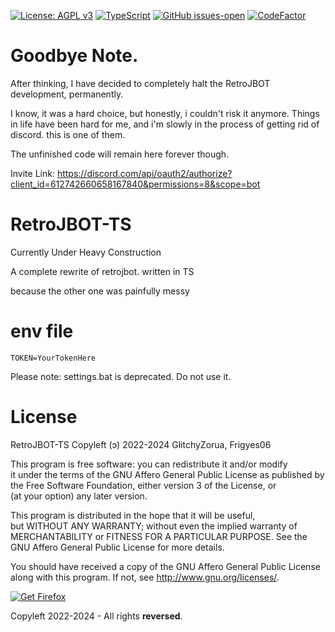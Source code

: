 [![License: AGPL v3](https://img.shields.io/badge/License-AGPL_v3-blue.svg)](https://www.gnu.org/licenses/agpl-3.0)
[![TypeScript](https://badgen.net/badge/icon/typescript?icon=typescript&label)](https://typescriptlang.org)
[![GitHub issues-open](https://img.shields.io/github/issues/Jacobw0/RetroJBOT-TS)](https://github.com/Jacobw0/RetroJBOT-TS/issues?q=is%3Aopen)
[![CodeFactor](https://www.codefactor.io/repository/github/jacobw0/retrojbot-ts/badge)](https://www.codefactor.io/repository/github/jacobw0/retrojbot-ts)

# Goodbye Note.

After thinking, I have decided to completely halt the RetroJBOT development, permanently.

I know, it was a hard choice, but honestly, i couldn't risk it anymore. Things in life have been hard for me, and i'm slowly in the process of getting rid of discord. this is one of them.

The unfinished code will remain here forever though. 



Invite Link: https://discord.com/api/oauth2/authorize?client_id=612742660658167840&permissions=8&scope=bot
# RetroJBOT-TS

Currently Under Heavy Construction

A complete rewrite of retrojbot. written in TS

because the other one was painfully messy


# env file

```env
TOKEN=YourTokenHere
```

Please note: settings.bat is deprecated. Do not use it.

# License

RetroJBOT-TS
Copyleft (ɔ) 2022-2024 GlitchyZorua, Frigyes06

This program is free software: you can redistribute it and/or modify <br>
it under the terms of the GNU Affero General Public License as published by <br>
the Free Software Foundation, either version 3 of the License, or <br>
(at your option) any later version.

This program is distributed in the hope that it will be useful, <br>
but WITHOUT ANY WARRANTY; without even the implied warranty of <br>
MERCHANTABILITY or FITNESS FOR A PARTICULAR PURPOSE. See the <br>
GNU Affero General Public License for more details.

You should have received a copy of the GNU Affero General Public License <br>
along with this program. If not, see <http://www.gnu.org/licenses/>.

[![Get Firefox](http://toastytech.com/good/ffbutton80x15-getfirefox.gif)](https://www.mozilla.org/en-US/firefox/new/)


Copyleft 2022-2024 - All rights **reversed**.

